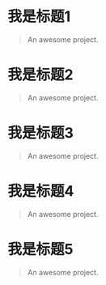 # 我是标题1

> An awesome project.
# 我是标题2

> An awesome project.
# 我是标题3

> An awesome project.
# 我是标题4

> An awesome project.
# 我是标题5

> An awesome project.
